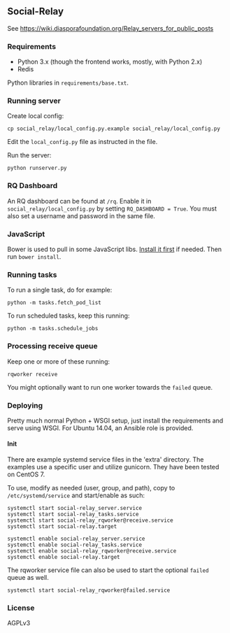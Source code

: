 ## Social-Relay

See https://wiki.diasporafoundation.org/Relay_servers_for_public_posts

### Requirements

* Python 3.x (though the frontend works, mostly, with Python 2.x)
* Redis

Python libraries in `requirements/base.txt`.

### Running server

Create local config:

    cp social_relay/local_config.py.example social_relay/local_config.py

Edit the `local_config.py` file as instructed in the file.

Run the server:

    python runserver.py

### RQ Dashboard

An RQ dashboard can be found at `/rq`. Enable it in `social_relay/local_config.py` by setting `RQ_DASHBOARD = True`.
You must also set a username and password in the same file.

### JavaScript

Bower is used to pull in some JavaScript libs. [Install it first](http://bower.io/) if needed. Then run `bower install`.

### Running tasks

To run a single task, do for example:

    python -m tasks.fetch_pod_list

To run scheduled tasks, keep this running:

    python -m tasks.schedule_jobs

### Processing receive queue

Keep one or more of these running:

    rqworker receive

You might optionally want to run one worker towards the `failed` queue.

### Deploying

Pretty much normal Python + WSGI setup, just install the requirements and serve using WSGI. For Ubuntu 14.04,
an Ansible role is provided.

#### Init

There are example systemd service files in the 'extra' directory. The examples
use a specific user and utilize gunicorn. They have been tested on CentOS 7.

To use, modify as needed (user, group, and path), copy to `/etc/systemd/service`
and start/enable as such:

    systemctl start social-relay_server.service
    systemctl start social-relay_tasks.service
    systemctl start social-relay_rqworker@receive.service
    systemctl start social-relay.target

    systemctl enable social-relay_server.service
    systemctl enable social-relay_tasks.service
    systemctl enable social-relay_rqworker@receive.service
    systemctl enable social-relay.target

The rqworker service file can also be used to start the optional `failed` queue as well.

    systemctl start social-relay_rqworker@failed.service

### License

AGPLv3
